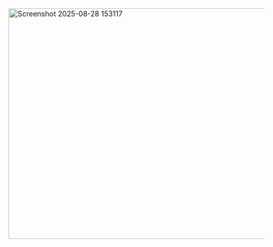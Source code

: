 <img width="1761" height="454" alt="Screenshot 2025-08-28 153117" src="https://github.com/user-attachments/assets/149e7268-068e-45b7-b9d2-c3043a5877f5" />
